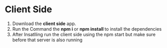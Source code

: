 # Client Side

1) Download the <b>client side</b> app. 
2) Run the Command the <b>npm i </b> or <b>npm install </b> to install the dependencies
3) After Insatlling run the client side using the npm start but make sure before that server is also running
